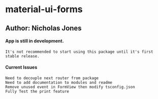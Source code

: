 # material-ui-forms

## Author: Nicholas Jones

#### App is still in development. 
    It's not recommended to start using this package until it's first stable release.

#### Current Issues
    Need to decouple next router from package
    Need to add documentation to modules and readme
    Remove unused event in FormView then modify tsconfig.json
    Fully Test the print feature
